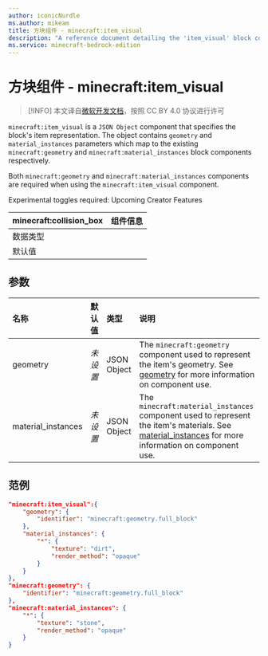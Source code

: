 ```yaml
---
author: iconicNurdle
ms.author: mikeam
title: 方块组件 - minecraft:item_visual
description: "A reference document detailing the 'item_visual' block component"
ms.service: minecraft-bedrock-edition
---
```


# 方块组件 - minecraft:item_visual

> [!INFO]
> 本文译自[微软开发文档](https://learn.microsoft.com/en-us/minecraft/creator/)，按照 CC BY 4.0 协议进行许可

`minecraft:item_visual` is a `JSON Object` component that specifies the block's item representation. The object contains `geometry` and `material_instances` parameters which map to the existing `minecraft:geometry` and `minecraft:material_instances` block components respectively. 

Both `minecraft:geometry` and `minecraft:material_instances` components are required when using the `minecraft:item_visual` component.

Experimental toggles required: Upcoming Creator Features

| minecraft:collision_box | 组件信息 |
| ----------------------- | -------- |
| 数据类型                |          |
| 默认值                  |          |

## 参数

| 名称 | 默认值 | 类型 | 说明  |
|:----------|:----------|:----------|:----------|
| geometry| *未设置* | JSON Object | The `minecraft:geometry` component used to represent the item's geometry. See [geometry](minecraftBlock_geometry.md) for more information on component use. |
| material_instances | *未设置*  | JSON Object| The `minecraft:material_instances` component used to represent the item's materials. See [material_instances](minecraftBlock_material_instances.md) for more information on component use. |

## 范例

```json
"minecraft:item_visual":{
    "geometry": {
        "identifier": "minecraft:geometry.full_block"
    },
    "material_instances": {
        "*": {
            "texture": "dirt",
            "render_method": "opaque"
        }
    }
},
"minecraft:geometry": {
    "identifier": "minecraft:geometry.full_block"
},
"minecraft:material_instances": {
    "*": {
        "texture": "stone",
        "render_method": "opaque"
    }
}
```

